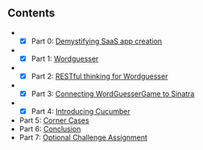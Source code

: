 Contents
---------

* - [x] Part 0: [Demystifying SaaS app creation](docs/part_0_create_saas_app.md)
* - [x] Part 1: [Wordguesser](docs/part_1_wordguesser.md)
* - [x] Part 2: [RESTful thinking for Wordguesser](docs/part_2_restful_thinking.md)
* - [x] Part 3: [Connecting WordGuesserGame to Sinatra](docs/part_3_connecting_wordguesser_to_sinatra.md)
* - [x] Part 4: [Introducing Cucumber](docs/part_4_cucumber.md)
* Part 5: [Corner Cases](docs/part_5_corner_cases.md)
* Part 6: [Conclusion](docs/part_6_conclusion.md)
* Part 7: [Optional Challenge Assignment](docs/part_7_optional_challenge.md)
